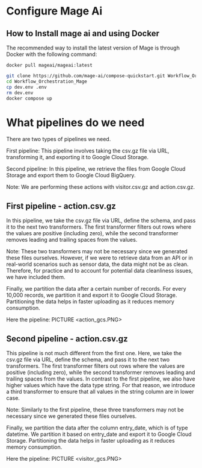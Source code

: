 # Configure Mage Ai

## How to Install mage ai and using Docker

The recommended way to install the latest version of Mage is through Docker with the following command:

`docker pull mageai/mageai:latest`

```bash
git clone https://github.com/mage-ai/compose-quickstart.git Workflow_Orchestration_Mage
cd Workflow_Orchestration_Mage
cp dev.env .env
rm dev.env
docker compose up
```

# What pipelines do we need
There are two types of pipelines we need.

First pipeline: This pipeline involves taking the csv.gz file via URL, transforming it, and exporting it to Google Cloud Storage.

Second pipeline: In this pipeline, we retrieve the files from Google Cloud Storage and export them to Google Cloud BigQuery.

Note: We are performing these actions with visitor.csv.gz and action.csv.gz.

## First pipeline - action.csv.gz
In this pipeline, we take the csv.gz file via URL, define the schema, and pass it to the next two transformers. The first transformer filters out rows where the values are positive (including zero), while the second transformer removes leading and trailing spaces from the values.

Note: These two transformers may not be necessary since we generated these files ourselves. However, if we were to retrieve data from an API or in real-world scenarios such as sensor data, the data might not be as clean. Therefore, for practice and to account for potential data cleanliness issues, we have included them.

Finally, we partition the data after a certain number of records. For every 10,000 records, we partition it and export it to Google Cloud Storage. Partitioning the data helps in faster uploading as it reduces memory consumption.

Here the pipeline: 
PICTURE <action_gcs.PNG>

## Second pipeline - action.csv.gz
This pipeline is not much different from the first one. Here, we take the csv.gz file via URL, define the schema, and pass it to the next two transformers. The first transformer filters out rows where the values are positive (including zero), while the second transformer removes leading and trailing spaces from the values. In contrast to the first pipeline, we also have higher values which have the data type string. For that reason, we introduce a third transformer to ensure that all values in the string column are in lower case.

Note: Similarly to the first pipeline, these three transformers may not be necessary since we generated these files ourselves.

Finally, we partition the data after the column entry_date, which is of type datetime. We partition it based on entry_date and export it to Google Cloud Storage. Partitioning the data helps in faster uploading as it reduces memory consumption.

Here the pipeline: 
PICTURE <visitor_gcs.PNG>
